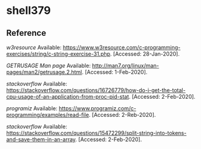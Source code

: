 # shell379

## Reference

*w3resource* Available: https://www.w3resource.com/c-programming-exercises/string/c-string-exercise-31.php. [Accessed: 28-Jan-2020].

*GETRUSAGE Man page* Available: http://man7.org/linux/man-pages/man2/getrusage.2.html. [Accessed: 1-Feb-2020].

*stackoverflow* Available: https://stackoverflow.com/questions/16726779/how-do-i-get-the-total-cpu-usage-of-an-application-from-proc-pid-stat. [Accessed: 2-Feb-2020].

*programiz* Available: https://www.programiz.com/c-programming/examples/read-file. [Accessed: 2-Reb-2020].

*stackoverflow* Available: https://stackoverflow.com/questions/15472299/split-string-into-tokens-and-save-them-in-an-array. [Accessed: 2-Feb-2020].

